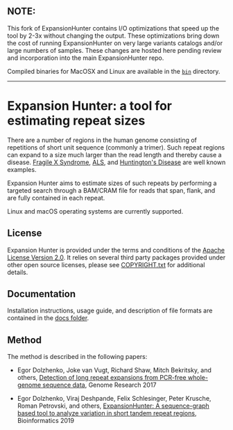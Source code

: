 ## NOTE:
This fork of ExpansionHunter contains I/O optimizations that speed up the tool by 2-3x without changing the output. 
These optimizations bring down the cost of running ExpansionHunter on very large variants catalogs and/or large numbers of samples. 
These changes are hosted here pending review and incorporation into the main ExpansionHunter repo. 

Compiled binaries for MacOSX and Linux are available in the [`bin`](https://github.com/bw2/ExpansionHunter/tree/master/bin) directory.

---

# Expansion Hunter: a tool for estimating repeat sizes

There are a number of regions in the human genome consisting of repetitions of
short unit sequence (commonly a trimer). Such repeat regions can expand to a
size much larger than the read length and thereby cause a disease.
[Fragile X Syndrome](https://en.wikipedia.org/wiki/Fragile_X_syndrome),
[ALS](https://en.wikipedia.org/wiki/Amyotrophic_lateral_sclerosis), and
[Huntington's Disease](https://en.wikipedia.org/wiki/Huntington%27s_disease)
are well known examples.

Expansion Hunter aims to estimate sizes of such repeats by performing a targeted
search through a BAM/CRAM file for reads that span, flank, and are fully
contained in each repeat.

Linux and macOS operating systems are currently supported.


## License

Expansion Hunter is provided under the terms and conditions of the
[Apache License Version 2.0](LICENSE.txt). It relies on several third party
packages provided under other open source licenses, please see
[COPYRIGHT.txt](COPYRIGHT.txt) for additional details.


## Documentation

Installation instructions, usage guide, and description of file formats are
contained in the [docs folder](docs/01_Introduction.md).


## Method

The method is described in the following papers:

- Egor Dolzhenko, Joke van Vugt, Richard Shaw, Mitch Bekritsky, and others,
  [Detection of long repeat expansions from PCR-free whole-genome sequence data](http://genome.cshlp.org/content/27/11/1895),
  Genome Research 2017

- Egor Dolzhenko, Viraj Deshpande, Felix Schlesinger, Peter Krusche, Roman Petrovski, and others,
[ExpansionHunter: A sequence-graph based tool to analyze variation in short tandem repeat regions](https://academic.oup.com/bioinformatics/article/doi/10.1093/bioinformatics/btz431/5499079),
Bioinformatics 2019
